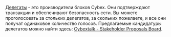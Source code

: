 [Делегаты](introduction/witness) - это производители блоков Cybex. Они подтверждают транзакции и обеспечивают безопасность сети. Вы можете проголосовать за стольких делегатов, за скольких пожелаете, и все они получат одинаковое количество голосов. Предлагаемые кандидатуры делегатов можно найти здесь: [Cybextalk - Stakeholder Proposals Board](https://Cybextalk.org/index.php/board,75.0.html).

